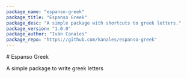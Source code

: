 ```yaml
---
package_name: "espanso-greek"
package_title: "Espanso Greek"
package_desc: "A simple package with shortcuts to greek letters."
package_version: "1.0.0"
package_author: "Iván Canales"
package_repo: "https://github.com/kanales/espanso-greek"
---
```

# Espanso Greek

A simple package to write greek letters

